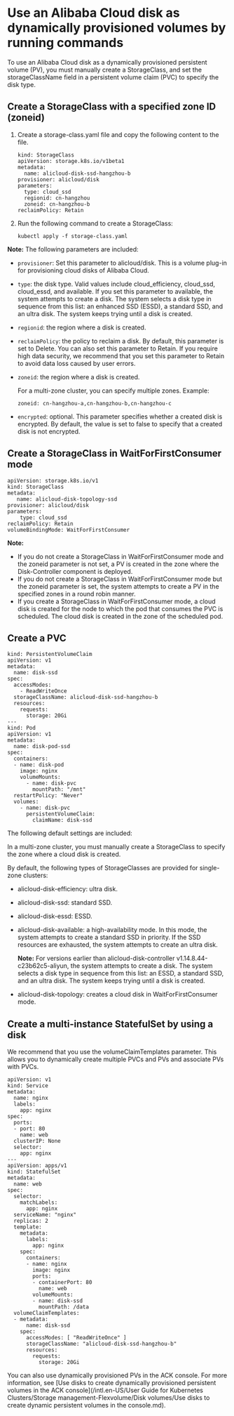 # Use an Alibaba Cloud disk as dynamically provisioned volumes by running commands

To use an Alibaba Cloud disk as a dynamically provisioned persistent volume \(PV\), you must manually create a StorageClass, and set the storageClassName field in a persistent volume claim \(PVC\) to specify the disk type.

## Create a StorageClass with a specified zone ID \(zoneid\)

1.  Create a storage-class.yaml file and copy the following content to the file.

    ```
    kind: StorageClass
    apiVersion: storage.k8s.io/v1beta1
    metadata:
      name: alicloud-disk-ssd-hangzhou-b
    provisioner: alicloud/disk
    parameters:
      type: cloud_ssd
      regionid: cn-hangzhou
      zoneid: cn-hangzhou-b
    reclaimPolicy: Retain
    ```

2.  Run the following command to create a StorageClass:

    ```
    kubectl apply -f storage-class.yaml
    ```


**Note:** The following parameters are included:

-   `provisioner`: Set this parameter to alicloud/disk. This is a volume plug-in for provisioning cloud disks of Alibaba Cloud.
-   `type`: the disk type. Valid values include cloud\_efficiency, cloud\_ssd, cloud\_essd, and available. If you set this parameter to available, the system attempts to create a disk. The system selects a disk type in sequence from this list: an enhanced SSD \(ESSD\), a standard SSD, and an ultra disk. The system keeps trying until a disk is created.
-   `regionid`: the region where a disk is created.
-   `reclaimPolicy`: the policy to reclaim a disk. By default, this parameter is set to Delete. You can also set this parameter to Retain. If you require high data security, we recommend that you set this parameter to Retain to avoid data loss caused by user errors.
-   `zoneid`: the region where a disk is created.

    For a multi-zone cluster, you can specify multiple zones. Example:

    ```
    zoneid: cn-hangzhou-a,cn-hangzhou-b,cn-hangzhou-c
    ```

-   `encrypted`: optional. This parameter specifies whether a created disk is encrypted. By default, the value is set to false to specify that a created disk is not encrypted.

## Create a StorageClass in WaitForFirstConsumer mode

```
apiVersion: storage.k8s.io/v1
kind: StorageClass
metadata:
   name: alicloud-disk-topology-ssd
provisioner: alicloud/disk
parameters:
    type: cloud_ssd
reclaimPolicy: Retain
volumeBindingMode: WaitForFirstConsumer
```

**Note:**

-   If you do not create a StorageClass in WaitForFirstConsumer mode and the zoneid parameter is not set, a PV is created in the zone where the Disk-Controller component is deployed.
-   If you do not create a StorageClass in WaitForFirstConsumer mode but the zoneid parameter is set, the system attempts to create a PV in the specified zones in a round robin manner.
-   If you create a StorageClass in WaitForFirstConsumer mode, a cloud disk is created for the node to which the pod that consumes the PVC is scheduled. The cloud disk is created in the zone of the scheduled pod.

## Create a PVC

```
kind: PersistentVolumeClaim
apiVersion: v1
metadata:
  name: disk-ssd
spec:
  accessModes:
    - ReadWriteOnce
  storageClassName: alicloud-disk-ssd-hangzhou-b
  resources:
    requests:
      storage: 20Gi
---
kind: Pod
apiVersion: v1
metadata:
  name: disk-pod-ssd
spec:
  containers:
  - name: disk-pod
    image: nginx
    volumeMounts:
      - name: disk-pvc
        mountPath: "/mnt"
  restartPolicy: "Never"
  volumes:
    - name: disk-pvc
      persistentVolumeClaim:
        claimName: disk-ssd
```

The following default settings are included:

In a multi-zone cluster, you must manually create a StorageClass to specify the zone where a cloud disk is created.

By default, the following types of StorageClasses are provided for single-zone clusters:

-   alicloud-disk-efficiency: ultra disk.
-   alicloud-disk-ssd: standard SSD.
-   alicloud-disk-essd: ESSD.
-   alicloud-disk-available: a high-availability mode. In this mode, the system attempts to create a standard SSD in priority. If the SSD resources are exhausted, the system attempts to create an ultra disk.

    **Note:** For versions earlier than alicloud-disk-controller v1.14.8.44-c23b62c5-aliyun, the system attempts to create a disk. The system selects a disk type in sequence from this list: an ESSD, a standard SSD, and an ultra disk. The system keeps trying until a disk is created.

-   alicloud-disk-topology: creates a cloud disk in WaitForFirstConsumer mode.

## Create a multi-instance StatefulSet by using a disk

We recommend that you use the volumeClaimTemplates parameter. This allows you to dynamically create multiple PVCs and PVs and associate PVs with PVCs.

```
apiVersion: v1
kind: Service
metadata:
  name: nginx
  labels:
    app: nginx
spec:
  ports:
  - port: 80
    name: web
  clusterIP: None
  selector:
    app: nginx
---
apiVersion: apps/v1
kind: StatefulSet
metadata:
  name: web
spec:
  selector:
    matchLabels:
      app: nginx
  serviceName: "nginx"
  replicas: 2
  template:
    metadata:
      labels:
        app: nginx
    spec:
      containers:
      - name: nginx
        image: nginx
        ports:
        - containerPort: 80
          name: web
        volumeMounts:
        - name: disk-ssd
          mountPath: /data
  volumeClaimTemplates:
  - metadata:
      name: disk-ssd
    spec:
      accessModes: [ "ReadWriteOnce" ]
      storageClassName: "alicloud-disk-ssd-hangzhou-b"
      resources:
        requests:
          storage: 20Gi
```

You can also use dynamically provisioned PVs in the ACK console. For more information, see [Use disks to create dynamically provisioned persistent volumes in the ACK console](/intl.en-US/User Guide for Kubernetes Clusters/Storage management-Flexvolume/Disk volumes/Use disks to create dynamic persistent volumes in the console.md).

